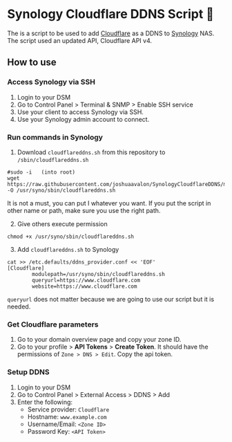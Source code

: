 # Synology Cloudflare DDNS Script 📜

The is a script to be used to add [Cloudflare](https://www.cloudflare.com/) as a DDNS to [Synology](https://www.synology.com/) NAS. The script used an updated API, Cloudflare API v4.

## How to use

### Access Synology via SSH

1. Login to your DSM
2. Go to Control Panel > Terminal & SNMP > Enable SSH service
3. Use your client to access Synology via SSH.
4. Use your Synology admin account to connect.

### Run commands in Synology

1. Download `cloudflareddns.sh` from this repository to `/sbin/cloudflareddns.sh`

```
#sudo -i   (into root)
wget https://raw.githubusercontent.com/joshuaavalon/SynologyCloudflareDDNS/master/cloudflareddns.sh -O /usr/syno/sbin/cloudflareddns.sh
```

It is not a must, you can put I whatever you want. If you put the script in other name or path, make sure you use the right path.

2. Give others execute permission

```
chmod +x /usr/syno/sbin/cloudflareddns.sh
```

3. Add `cloudflareddns.sh` to Synology

```
cat >> /etc.defaults/ddns_provider.conf << 'EOF'
[Cloudflare]
        modulepath=/usr/syno/sbin/cloudflareddns.sh
        queryurl=https://www.cloudflare.com
        website=https://www.cloudflare.com

```

`queryurl` does not matter because we are going to use our script but it is needed.

### Get Cloudflare parameters

1. Go to your domain overview page and copy your zone ID.
2. Go to your profile > **API Tokens** > **Create Token**. It should have the permissions of `Zone > DNS > Edit`. Copy the api token.

### Setup DDNS

1. Login to your DSM
2. Go to Control Panel > External Access > DDNS > Add
3. Enter the following:
   - Service provider: `Cloudflare`
   - Hostname: `www.example.com`
   - Username/Email: `<Zone ID>`
   - Password Key: `<API Token>`
